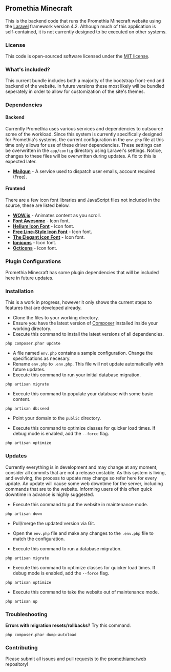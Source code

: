## Promethia Minecraft

This is the backend code that runs the Promethia Minecraft website using the [Laravel](http://github.com/laravel/framework) framework version 4.2.
Although much of this application is self-contained, it is not currently designed to be executed on other systems.

### License

This code is open-sourced software licensed under the [MIT license](http://opensource.org/licenses/MIT).

### What's included?

This current bundle includes both a majority of the bootstrap front-end and backend of the website.
In future versions these most likely will be bundled seperately in order to allow for customization of the site's themes.

### Dependencies

#### Backend

Currently Promethia uses various services and dependencies to outsource some of the workload.
Since this system is currently specifically designed for Promethia's systems, the current configuration in the `env.php` file at this time only allows for use of these driver dependencies.
These settings can be overwritten in the `app/config` directory using Laravel's settings.
Notice, changes to these files will be overwritten during updates.
A fix to this is expected later.

+ **[Mailgun](http://www.mailgun.com/)** - A service used to dispatch user emails, account required (Free).

#### Frontend

There are a few icon font libraries and JavaScript files not included in the source, these are listed below.

+ **[WOW.js](http://mynameismatthieu.com/WOW/)** - Animates content as you scroll.
+ **[Font Awesome](http://fontawesome.io)** - Icon font.
+ **[Helium Icon Font](http://tympanus.net/codrops/2014/10/10/freebie-helium-icon-set/)** - Icon font.
+ **[Free Line-Style Icon Font](http://www.elegantthemes.com/blog/freebie-of-the-week/free-line-style-icons)** - Icon font.
+ **[The Elegant Icon Font](http://www.elegantthemes.com/blog/resources/elegant-icon-font)** - Icon font.
+ **[Ionicons](http://ionicons.com/)** - Icon font.
+ **[Octicons](https://octicons.github.com/)** - Icon font.

### Plugin Configurations

Promethia Minecraft has some plugin dependencies that will be included here in future updates.

### Installation

This is a work in progress, however it only shows the current steps to features that are developed already.

+ Clone the files to your working directory.
+ Ensure you have the latest version of [Composer](https://getcomposer.org/) installed inside your working directory.
+ Execute this command to install the latest versions of all dependencies.
```
php composer.phar update
``` 
+ A file named `env.php` contains a sample configuration. Change the specifications as necesary.
+ Rename `env.php` to `.env.php`. This file will not update automatically with future updates.
+ Execute this command to run your initial database migration.
```
php artisan migrate
```
+ Execute this command to populate your database with some basic content.
```
php artisan db:seed
```
+ Point your domain to the `public` directory.

+ Execute this command to optimize classes for quicker load times. If debug mode is enabled, add the `--force` flag.
```
php artisan optimize
```

### Updates

Currently everything is in development and may change at any moment, consider all commits that are not a release unstable.
As this system is living, and evolving, the process to update may change so refer here for every update.
An update will cause some web downtime for the server, including commands that are to the website.
Informing users of this often quick downtime in advance is highly suggested.

+ Execute this command to put the website in maintenance mode.
```
php artisan down
```
+ Pull/merge the updated version via Git.

+ Open the `env.php` file and make any changes to the `.env.php` file to match the configuration.

+ Execute this command to run a database migration.
```
php artisan migrate
```
+ Execute this command to optimize classes for quicker load times. If debug mode is enabled, add the `--force` flag.
```
php artisan optimize
```
+ Execute this command to take the website out of maintenance mode.
```
php artisan up
```

### Troubleshooting

**Errors with migration resets/rollbacks?**
Try this command.
```
php composer.phar dump-autoload
```

### Contributing

Please submit all issues and pull requests to the [promethiamc/web](http://github.com/promethia/web) repository!